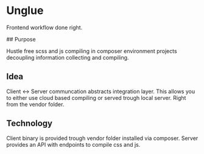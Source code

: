 # Unglue

Frontend workflow done right.

## Purpose

Hustle free scss and js compiling in composer environment projects decoupling information collecting and compiling.

## Idea

Client <-> Server communcation abstracts integration layer. This allows you to either use cloud based compiling or served trough local server. Right from the vendor folder.

## Technology

Client binary is provided trough vendor folder installed via composer. Server provides an API with endpoints to compile css and js.